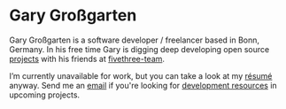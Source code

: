 # Gary Großgarten

Gary Großgarten is a software developer / freelancer based in Bonn, Germany.
In his free time Gary is digging deep developing open source <a href="https://garygrossgarten.de/#/projects">projects</a> with his friends at <a href="https://www.fivethree.io">fivethree-team</a>.

I’m currently unavailable for work, but you can take a look at my <a href="https://garygrossgarten.de/#/projects">résumé</a> anyway.
Send me an <a href="mailto:gary@fivethree.io">email</a> if you're looking for <a href="https://www.fivethree.io">development resources</a> in upcoming projects.
